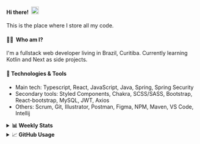 #### Hi there!&nbsp;&nbsp;<img src="https://media.giphy.com/media/hvRJCLFzcasrR4ia7z/giphy.gif" width="20px">
This is the place where I store all my code.

#### 👨‍💻 &nbsp;Who am I?
I'm a fullstack web developer living in Brazil, Curitiba. Currently learning Kotlin and Next as side projects.

#### 🔧&nbsp;Technologies & Tools
- Main tech: Typescript, React, JavaScript, Java, Spring, Spring Security </br>
- Secondary tools: Styled Components, Chakra, SCSS/SASS, Bootstrap, React-bootstrap, MySQL, JWT, Axios </br>
- Others: Scrum, Git, Illustrator, Postman, Figma, NPM, Maven, VS Code, Intellij </br> 


<details>
  <summary><b> 📊&nbsp;Weekly Stats</b></summary>
<!--START_SECTION:waka-->

```text
TypeScript   12 hrs 25 mins  █████████████████▓░░░░░░░   70.11 %
JavaScript   4 hrs 20 mins   ██████░░░░░░░░░░░░░░░░░░░   24.47 %
JSON         34 mins         ▓░░░░░░░░░░░░░░░░░░░░░░░░   03.20 %
Kotlin       8 mins          ▒░░░░░░░░░░░░░░░░░░░░░░░░   00.84 %
CSS          8 mins          ▒░░░░░░░░░░░░░░░░░░░░░░░░   00.82 %
Bash         3 mins          ░░░░░░░░░░░░░░░░░░░░░░░░░   00.31 %
```

<!--END_SECTION:waka-->
</details>

<details>
  <summary>&#x1f4c8;<b> GitHub Usage</b></summary>
  
[![Top Langs](https://github-readme-stats.vercel.app/api/top-langs/?username=gxlpes&&langs_count=9&layout=compact)](https://github.com/anuraghazra/github-readme-stats)

</details>
